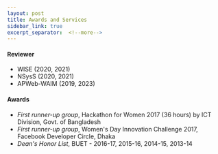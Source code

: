 ```yaml
---
layout: post
title: Awards and Services
sidebar_link: true
excerpt_separator:  <!--more-->
---
```



#### Reviewer
* WISE (2020, 2021)
* NSysS (2020, 2021)
* APWeb-WAIM (2019, 2023)

<!-- <font size="4"> WISE 2021 <br/> </font>
<font size="4"> NSysS 2020 <br/> </font>
<font size="4"> APWeb-WAIM 2019 <br/> </font>  -->

<!-- * ICDE  -->
<!-- 2022 -->

#### Awards

* *First runner-up group*, Hackathon for Women 2017 (36 hours) by ICT Division, Govt. of Bangladesh 
* *First runner-up group*, Women's Day Innovation Challenge 2017, Facebook Developer Circle, Dhaka 
* *Dean's Honor List*, BUET - 2016-17, 2015-16, 2014-15, 2013-14 